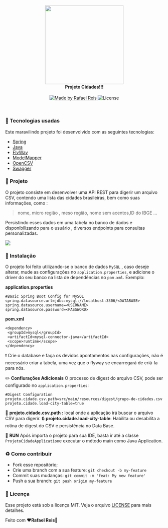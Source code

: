 <h4 align="center">
<img src="/src/main/resources/digest/cities.svg" width="250px" /><br>
 <b>Projeto Cidades!!!</b> 
</h4>
<p align="center">
  <a href="https://github.com/rafaelisaiasreis">
    <img alt="Made by Rafael Reis" src="https://img.shields.io/badge/made%20by-Rafael%20Reis-red">
  </a>
  <img alt="License" src="https://img.shields.io/badge/license-MIT-red">
</p>

<br>

### :rocket: Tecnologias usadas
Este maravilindo projeto foi desenvolvido com as seguintes tecnologias:
- [Spring](https://spring.io/)
- [Java](https://www.java.com/)
- [FlyWay](https://flywaydb.org/)
- [ModelMapper](http://modelmapper.org/)
- [OpenCSV](http://opencsv.sourceforge.net/)
 - [Swagger](https://swagger.io/)


### :muscle: Projeto

O projeto consiste em desenvolver uma API REST para digerir um arquivo CSV, contendo uma lista das cidades brasileiras, bem como suas informações, como :

> nome, micro região , meso região, nome sem acentos,ID do IBGE ...

Persistindo esses dados em uma tabela no banco de dados e disponibilizando para o usuário , diversos endpoints para consultas personalizadas.

<img src="/src/main/resources/digest/swagger-ui.png" /><br>

### :floppy_disk: Instalação <br>
O projeto foi feito utilizando-se o banco de dados `MySQL` , caso deseje alterar, mude as configurações no `application.properties`, e adicione o driver do seu banco na lista de dependências no `pom.xml`. Exemplo:

**application.properties**
```
#Basic Spring Boot Config for MySQL  
spring.datasource.url=jdbc:mysql://localhost:3306/<DATABASE>  
spring.datasource.username=<USERNAME>  
spring.datasource.password=<PASSWORD>
```

**pom.xml**
```
<dependency>  
 <groupId>mysql</groupId>  
 <artifactId>mysql-connector-java</artifactId>  
 <scope>runtime</scope>  
</dependency>
```
:exclamation: Crie o database e faça os devidos apontamentos nas configurações, não é necessário criar a tabela, uma vez que o flyway se encarregará de criá-la para nós.

:pencil2: **Confiurações Adicionais**
O processo de digest do arquivo CSV,  pode ser configurado no `application.properties`:
```
#Digest Configuration  
projeto.cidade.csv.path=src/main/resources/digest/grupo-de-cidades.csv  
projeto.cidade.load-city-table=true
```
:file_folder: **projeto.cidade.csv.path :** local onde a aplicação irá buscar o arquivo CSV para digerir.
:lock: **projeto.cidade.load-city-table**: Habilita ou desabilita a rotina de digest do CSV e persistência no Data Base.

:minidisc: **RUN**
Após importa o projeto para sua IDE, basta ir até a classe `ProjetoCidadeApplication`e executar o método main como Java Application.

### :recycle: Como contribuir

- Fork esse repositório;
- Crie uma branch com a sua feature: `git checkout -b my-feature`
- Commit suas mudanças: `git commit -m 'feat: My new feature'`
- Push a sua branch: `git push origin my-feature`


### :memo: Licença

Esse projeto está sob a licença MIT. Veja o arquivo [LICENSE](LICENSE.md) para mais detalhes.


Feito com ❤️**Rafael Reis**:wave:
